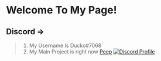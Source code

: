 # Welcome To My Page!

## Discord =>
> 1. My Username Is Ducko#7068
> 2. My Main Project is right now [Peep](https://discord.gg/g8zDJ8jPn8)
[![Discord Profile](https://discord.c99.nl/widget/theme-1/711712752246325343.png)](https://discord.com/users/483357154502377473)
